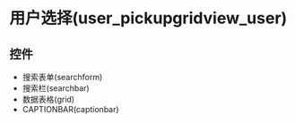 # 用户选择(user_pickupgridview_user)  <!-- {docsify-ignore-all} -->






## 控件
  * 搜索表单(searchform)
  * 搜索栏(searchbar)
  * 数据表格(grid)
  * CAPTIONBAR(captionbar)


<script>
 const { createApp } = Vue
  createApp({
    data() {
      return {
        message: '!'
      }
    }
  }).use(ElementPlus).mount('#app')
</script>